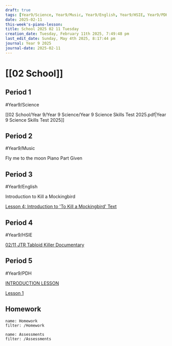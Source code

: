 ```yaml
---
draft: true
tags: [Year9/Science, Year9/Music, Year9/English, Year9/HSIE, Year9/PDH]
date: 2025-02-11
this-week's-piano-lesson: 
title: School 2025 02 11 Tuesday
creation_date: Tuesday, February 11th 2025, 7:49:48 pm
last_edit_date: Sunday, May 4th 2025, 8:17:44 pm
journal: Year 9 2025
journal-date: 2025-02-11
---
```


# [[02 School]]

## Period 1

#Year9/Science

[[02 School/Year 9/Year 9 Science/Year 9 Science Skills Test 2025.pdf|Year 9 Science Skills Test 2025]]

## Period 2

#Year9/Music

Fly me to the moon Piano Part Given

## Period 3

#Year9/English

Introduction to Kill a Mockingbird

[Lesson 4: Introduction to 'To Kill a Mockingbird' Text](https://classroom.google.com/c/NzQyMDEwNTQ1NDIx/m/NzM4MDMzNjAxNjA5/details)

## Period 4

#Year9/HSIE

[02/11 JTR Tabloid Killer Documentary](https://classroom.google.com/c/NzQ4ODYwNjMyODE3/a/NzQ5NzkxNjM4NTY1/details)

## Period 5

#Year9/PDH

[INTRODUCTION LESSON](https://classroom.google.com/c/NzI1ODQxMTMwNDQw/a/NzQ4NjA3NDEwNjY1/details)

[Lesson 1](https://classroom.google.com/c/NzI1ODQxMTMwNDQw/a/NzQ4ODQ5ODQ2ODQ0/details)

## Homework

```todoist
name: Homework
filter: /Homework
```

```todoist
name: Assessments
filter: /Assessments
```
